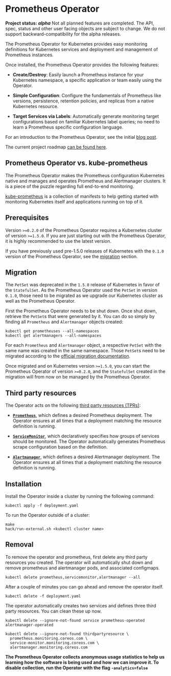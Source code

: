 # Prometheus Operator

**Project status: *alpha*** Not all planned features are completed. The API, spec, status 
and other user facing objects are subject to change. We do not support backward-compatibility
for the alpha releases.

The Prometheus Operator for Kubernetes provides easy monitoring definitions for Kubernetes
services and deployment and management of Prometheus instances.

Once installed, the Prometheus Operator provides the following features:

* **Create/Destroy**: Easily launch a Prometheus instance for your Kubernetes namespace,
  a specific application or team easily using the Operator.

* **Simple Configuration**: Configure the fundamentals of Prometheus like versions, persistence, 
  retention policies, and replicas from a native Kubernetes resource.

* **Target Services via Labels**: Automatically generate monitoring target configurations based
  on familiar Kubernetes label queries; no need to learn a Prometheus specific configuration language.

For an introduction to the Prometheus Operator, see the initial [blog
post](https://coreos.com/blog/the-prometheus-operator.html).

The current project roadmap [can be found here](./ROADMAP.md).

## Prometheus Operator vs. kube-prometheus

The Prometheus Operator makes the Prometheus configuration Kubernetes native
and manages and operates Prometheus and Alertmanager clusters. It is a piece of
the puzzle regarding full end-to-end monitoring.

[kube-prometheus](https://github.com/coreos/kube-prometheus) is a collection of
manifests to help getting started with monitoring Kubernetes itself and 
applications running on top of it.

## Prerequisites

Version `>=0.2.0` of the Prometheus Operator requires a Kubernetes
cluster of version `>=1.5.0`. If you are just starting out with the 
Prometheus Operator, it is highly recommended to use the latest version.

If you have previously used pre-1.5.0 releases of Kubernetes with the `0.1.0` 
version of the Prometheus Operator, see the [migration](#migration) section.

## Migration

The `PetSet` was deprecated in the `1.5.0` release of Kubernetes in favor of
the `StatefulSet`. As the Prometheus Operator used the `PetSet` in version
`0.1.0`, those need to be migrated as we upgrade our Kubernetes cluster as well
as the Prometheus Operator.

First the Prometheus Operator needs to be shut down. Once shut down, retrieve 
the `PetSet`s that were generated by it. You can do so simply by finding all
`Prometheus` and `Alertmanager` objects created:

```
kubectl get prometheuses --all-namespaces
kubectl get alertmanagers --all-namespaces
```

For each `Prometheus` and `Alertmanager` object, a respective `PetSet` with the
same name was created in the same namespace. Those `PetSet`s need to be
migrated according to the [official migration documentation](http://kubernetes.io/docs/tasks/manage-stateful-set/upgrade-pet-set-to-stateful-set/).

Once migrated and on Kubernetes version `>=1.5.0`, you can start the
Prometheus Operator of version `>=0.2.0`, and the `StatefulSet` created
in the migration will from now on be managed by the Prometheus Operator.

## Third party resources

The Operator acts on the following [third party resources (TPRs)](http://kubernetes.io/docs/user-guide/thirdpartyresources/):

* **[`Prometheus`](./Documentation/prometheus.md)**, which defines a desired Prometheus deployment.
  The Operator ensures at all times that a deployment matching the resource definition is running.

* **[`ServiceMonitor`](./Documentation/service-monitor.md)**, which declaratively specifies how groups
  of services should be monitored. The Operator automatically generates Prometheus scrape configuration
  based on the definition.

* **[`Alertmanager`](./Documentation/alertmanager.md)**, which defines a desired Alertmanager deployment.
  The Operator ensures at all times that a deployment matching the resource definition is running.


## Installation

Install the Operator inside a cluster by running the following command:

```
kubectl apply -f deployment.yaml
```

To run the Operator outside of a cluster:

```
make
hack/run-external.sh <kubectl cluster name>
```

## Removal

To remove the operator and prometheus, first delete any third party resources you created. The
operator will automatically shut down and remove prometheus and alertmanager pods, and associated configmaps.

```
kubectl delete prometheus,servicemonitor,alertmanager --all
```

After a couple of minutes you can go ahead and remove the operator itself.

```
kubectl delete -f deployment.yaml
```

The operator automatically creates two services and defines three third party resources. You can clean these up now.

```
kubectl delete --ignore-not-found service prometheus-operated alertmanager-operated

kubectl delete --ignore-not-found thirdpartyresource \
  prometheus.monitoring.coreos.com \
  service-monitor.monitoring.coreos.com \
  alertmanager.monitoring.coreos.com
```

**The Prometheus Operator collects anonymous usage statistics to help us learning how the software is being used and how we can improve it. To disable collection, run the Operator with the flag `-analytics=false`**
